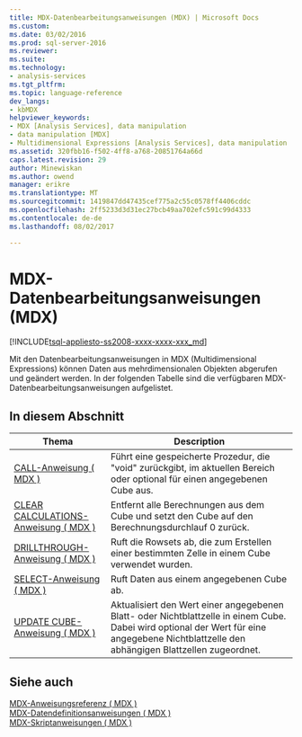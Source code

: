 ```yaml
---
title: MDX-Datenbearbeitungsanweisungen (MDX) | Microsoft Docs
ms.custom: 
ms.date: 03/02/2016
ms.prod: sql-server-2016
ms.reviewer: 
ms.suite: 
ms.technology:
- analysis-services
ms.tgt_pltfrm: 
ms.topic: language-reference
dev_langs:
- kbMDX
helpviewer_keywords:
- MDX [Analysis Services], data manipulation
- data manipulation [MDX]
- Multidimensional Expressions [Analysis Services], data manipulation
ms.assetid: 320fbb16-f502-4ff8-a768-20851764a66d
caps.latest.revision: 29
author: Minewiskan
ms.author: owend
manager: erikre
ms.translationtype: MT
ms.sourcegitcommit: 1419847dd47435cef775a2c55c0578ff4406cddc
ms.openlocfilehash: 2ff5233d3d31ec27bcb49aa702efc591c99d4333
ms.contentlocale: de-de
ms.lasthandoff: 08/02/2017

---
```

# <a name="mdx-data-manipulation-statements-mdx"></a>MDX-Datenbearbeitungsanweisungen (MDX)
[!INCLUDE[tsql-appliesto-ss2008-xxxx-xxxx-xxx_md](../includes/tsql-appliesto-ss2008-xxxx-xxxx-xxx-md.md)]

  Mit den Datenbearbeitungsanweisungen in MDX (Multidimensional Expressions) können Daten aus mehrdimensionalen Objekten abgerufen und geändert werden. In der folgenden Tabelle sind die verfügbaren MDX-Datenbearbeitungsanweisungen aufgelistet.  
  
## <a name="in-this-section"></a>In diesem Abschnitt  
  
|Thema|Description|  
|-----------|-----------------|  
|[CALL-Anweisung &#40; MDX &#41;](../mdx/mdx-data-manipulation-call.md)|Führt eine gespeicherte Prozedur, die "void" zurückgibt, im aktuellen Bereich oder optional für einen angegebenen Cube aus.|  
|[CLEAR CALCULATIONS-Anweisung &#40; MDX &#41;](../mdx/mdx-data-manipulation-clear-calculations.md)|Entfernt alle Berechnungen aus dem Cube und setzt den Cube auf den Berechnungsdurchlauf 0 zurück.|  
|[DRILLTHROUGH-Anweisung &#40; MDX &#41;](../mdx/mdx-data-manipulation-drillthrough.md)|Ruft die Rowsets ab, die zum Erstellen einer bestimmten Zelle in einem Cube verwendet wurden.|  
|[SELECT-Anweisung &#40; MDX &#41;](../mdx/mdx-data-manipulation-select.md)|Ruft Daten aus einem angegebenen Cube ab.|  
|[UPDATE CUBE-Anweisung &#40; MDX &#41;](../mdx/mdx-data-manipulation-update-cube.md)|Aktualisiert den Wert einer angegebenen Blatt- oder Nichtblattzelle in einem Cube. Dabei wird optional der Wert für eine angegebene Nichtblattzelle den abhängigen Blattzellen zugeordnet.|  
  
## <a name="see-also"></a>Siehe auch  
 [MDX-Anweisungsreferenz &#40; MDX &#41;](../mdx/mdx-statement-reference-mdx.md)   
 [MDX-Datendefinitionsanweisungen &#40; MDX &#41;](../mdx/mdx-data-definition-statements-mdx.md)   
 [MDX-Skriptanweisungen &#40; MDX &#41;](../mdx/mdx-scripting-statements-mdx.md)  
  
  

